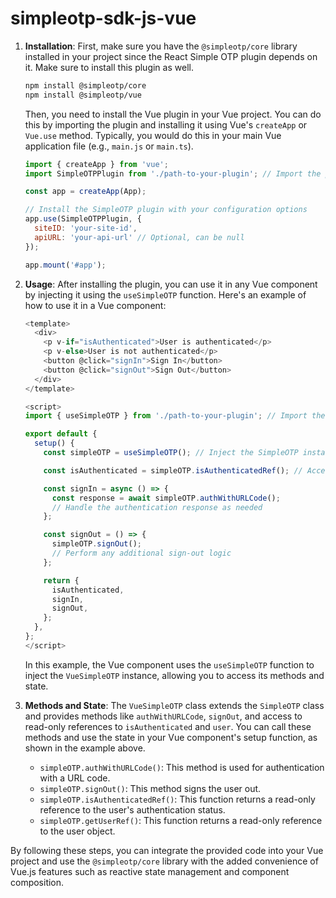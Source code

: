 # simpleotp-sdk-js-vue

1. **Installation**:
   First, make sure you have the `@simpleotp/core` library installed in your project since the React Simple OTP plugin depends on it. Make sure to install this plugin as well.

   ```bash
   npm install @simpleotp/core
   npm install @simpleotp/vue
   ```
   
   Then, you need to install the Vue plugin in your Vue project. You can do this by importing the plugin and installing it using Vue's `createApp` or `Vue.use` method. Typically, you would do this in your main Vue application file (e.g., `main.js` or `main.ts`).

   ```javascript
   import { createApp } from 'vue';
   import SimpleOTPPlugin from './path-to-your-plugin'; // Import the plugin

   const app = createApp(App);

   // Install the SimpleOTP plugin with your configuration options
   app.use(SimpleOTPPlugin, {
     siteID: 'your-site-id',
     apiURL: 'your-api-url' // Optional, can be null
   });

   app.mount('#app');
   ```

3. **Usage**:
   After installing the plugin, you can use it in any Vue component by injecting it using the `useSimpleOTP` function. Here's an example of how to use it in a Vue component:

   ```javascript
   <template>
     <div>
       <p v-if="isAuthenticated">User is authenticated</p>
       <p v-else>User is not authenticated</p>
       <button @click="signIn">Sign In</button>
       <button @click="signOut">Sign Out</button>
     </div>
   </template>

   <script>
   import { useSimpleOTP } from './path-to-your-plugin'; // Import the useSimpleOTP function

   export default {
     setup() {
       const simpleOTP = useSimpleOTP(); // Inject the SimpleOTP instance

       const isAuthenticated = simpleOTP.isAuthenticatedRef(); // Access the isAuthenticatedRef

       const signIn = async () => {
         const response = await simpleOTP.authWithURLCode();
         // Handle the authentication response as needed
       };

       const signOut = () => {
         simpleOTP.signOut();
         // Perform any additional sign-out logic
       };

       return {
         isAuthenticated,
         signIn,
         signOut,
       };
     },
   };
   </script>
   ```

   In this example, the Vue component uses the `useSimpleOTP` function to inject the `VueSimpleOTP` instance, allowing you to access its methods and state.

4. **Methods and State**:
   The `VueSimpleOTP` class extends the `SimpleOTP` class and provides methods like `authWithURLCode`, `signOut`, and access to read-only references to `isAuthenticated` and `user`. You can call these methods and use the state in your Vue component's setup function, as shown in the example above.

   - `simpleOTP.authWithURLCode()`: This method is used for authentication with a URL code.
   - `simpleOTP.signOut()`: This method signs the user out.
   - `simpleOTP.isAuthenticatedRef()`: This function returns a read-only reference to the user's authentication status.
   - `simpleOTP.getUserRef()`: This function returns a read-only reference to the user object.

By following these steps, you can integrate the provided code into your Vue project and use the `@simpleotp/core` library with the added convenience of Vue.js features such as reactive state management and component composition.
